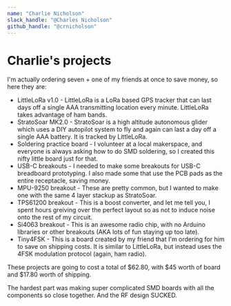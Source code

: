 ```yaml
---
name: "Charlie Nicholson"
slack_handle: "@Charles Nicholson"
github_handle: "@crnicholson"
---
```


# Charlie's projects

I'm actually ordering seven + one of my friends at once to save money, so here they are:

- LittleLoRa v1.0 - LittleLoRa is a LoRa based GPS tracker that can last days off a single AAA transmitting location every minute. LittleLoRa takes advantage of ham bands.
- StratoSoar MK2.0 - StratoSoar is a high altitude autonomous glider which uses a DIY autopilot system to fly and again can last a day off a single AAA battery. It is tracked by LittleLoRa.
- Soldering practice board - I volunteer at a local makerspace, and everyone is always asking how to do SMD soldering, so I created this nifty little board just for that.
- USB-C breakouts - I needed to make some breakouts for USB-C breadboard prototyping. I also made some that use the PCB pads as the entire receptacle, saving money.
- MPU-9250 breakout - These are pretty common, but I wanted to make one with the same 4 layer stackup as StratoSoar.
- TPS61200 breakout - This is a boost converter, and let me tell you, I spent hours greiving over the perfect layout so as not to induce noise onto the rest of my circuit.
- Si4063 breakout - This is an awesome radio chip, with no Arduino libraries or other breakouts (AKA lots of fun staying up too late).
- Tiny4FSK - This is a board created by my friend that I'm ordering for him to save on shipping costs. It is similar to LittleLoRa, but instead uses the 4FSK modulation protocol (again, ham radio).

These projects are going to cost a total of $62.80, with $45 worth of board and $17.80 worth of shipping.

The hardest part was making super complicated SMD boards with all the components so close together. And the RF design SUCKED.
